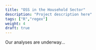 ```yaml
---
title: "OSS in the Household Sector"
description: "Project description here"
tags: ["R","regex"]
weight: 4
draft: true
---
```


Our analyses are underway...